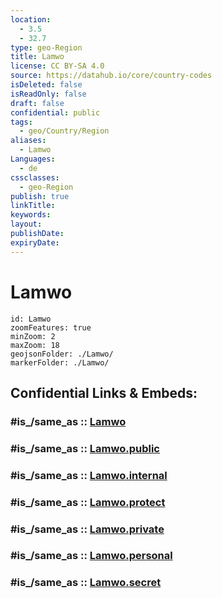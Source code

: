 ```yaml
---
location:
  - 3.5
  - 32.7
type: geo-Region
title: Lamwo
license: CC BY-SA 4.0
source: https://datahub.io/core/country-codes
isDeleted: false
isReadOnly: false
draft: false
confidential: public
tags:
  - geo/Country/Region
aliases:
  - Lamwo
Languages:
  - de
cssclasses:
  - geo-Region
publish: true
linkTitle:
keywords:
layout:
publishDate:
expiryDate:
---
```


# Lamwo

```leaflet
id: Lamwo
zoomFeatures: true 
minZoom: 2 
maxZoom: 18
geojsonFolder: ./Lamwo/
markerFolder: ./Lamwo/
```


## Confidential Links & Embeds: 

### #is_/same_as :: [Lamwo](/_Standards/Earth/Continent/Africa/Africa~Central/Uganda/regions~Uganda/Uganda~North/Lamwo.md) 

### #is_/same_as :: [Lamwo.public](/_public/Earth/Continent/Africa/Africa~Central/Uganda/regions~Uganda/Uganda~North/Lamwo.public.md) 

### #is_/same_as :: [Lamwo.internal](/_internal/Earth/Continent/Africa/Africa~Central/Uganda/regions~Uganda/Uganda~North/Lamwo.internal.md) 

### #is_/same_as :: [Lamwo.protect](/_protect/Earth/Continent/Africa/Africa~Central/Uganda/regions~Uganda/Uganda~North/Lamwo.protect.md) 

### #is_/same_as :: [Lamwo.private](/_private/Earth/Continent/Africa/Africa~Central/Uganda/regions~Uganda/Uganda~North/Lamwo.private.md) 

### #is_/same_as :: [Lamwo.personal](/_personal/Earth/Continent/Africa/Africa~Central/Uganda/regions~Uganda/Uganda~North/Lamwo.personal.md) 

### #is_/same_as :: [Lamwo.secret](/_secret/Earth/Continent/Africa/Africa~Central/Uganda/regions~Uganda/Uganda~North/Lamwo.secret.md)

